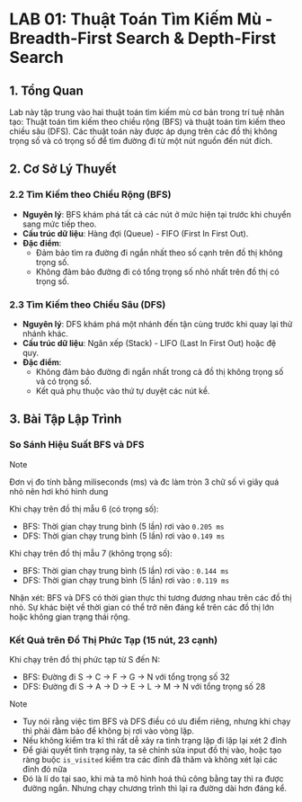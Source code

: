 # LAB 01: Thuật Toán Tìm Kiếm Mù - Breadth-First Search & Depth-First Search

## 1. Tổng Quan

Lab này tập trung vào hai thuật toán tìm kiếm mù cơ bản trong trí tuệ nhân tạo: Thuật toán tìm kiếm theo chiều rộng (BFS) và thuật toán tìm kiếm theo chiều sâu (DFS). Các thuật toán này được áp dụng trên các đồ thị không trọng số và có trọng số để tìm đường đi từ một nút nguồn đến nút đích.

## 2. Cơ Sở Lý Thuyết

### 2.2 Tìm Kiếm theo Chiều Rộng (BFS)

- **Nguyên lý**: BFS khám phá tất cả các nút ở mức hiện tại trước khi chuyển sang mức tiếp theo.
- **Cấu trúc dữ liệu**: Hàng đợi (Queue) - FIFO (First In First Out).
- **Đặc điểm**:
  - Đảm bảo tìm ra đường đi ngắn nhất theo số cạnh trên đồ thị không trọng số.
  - Không đảm bảo đường đi có tổng trọng số nhỏ nhất trên đồ thị có trọng số.

### 2.3 Tìm Kiếm theo Chiều Sâu (DFS)

- **Nguyên lý**: DFS khám phá một nhánh đến tận cùng trước khi quay lại thử nhánh khác.
- **Cấu trúc dữ liệu**: Ngăn xếp (Stack) - LIFO (Last In First Out) hoặc đệ quy.
- **Đặc điểm**:
  - Không đảm bảo đường đi ngắn nhất trong cả đồ thị không trọng số và có trọng số.
  - Kết quả phụ thuộc vào thứ tự duyệt các nút kề.


## 3. Bài Tập Lập Trình

### So Sánh Hiệu Suất BFS và DFS
> [!NOTE]
> Đơn vị đo tính bằng miliseconds (ms) và đc làm tròn 3 chữ số vì giây quá nhỏ nên hơi khó hình dung 

Khi chạy trên đồ thị mẫu 6 (có trọng số):
- BFS: Thời gian chạy trung bình (5 lần) rơi vào `0.205 ms`
- DFS: Thời gian chạy trung bình (5 lần) rơi vào `0.149 ms`

Khi chạy trên đồ thị mẫu 7 (không trọng số):
- BFS: Thời gian chạy trung bình (5 lần) rơi vào : `0.144 ms`
- DFS: Thời gian chạy trung bình (5 lần) rơi vào : `0.119 ms`

Nhận xét: BFS và DFS có thời gian thực thi tương đương nhau trên các đồ thị nhỏ. Sự khác biệt về thời gian có thể trở nên đáng kể trên các đồ thị lớn hoặc không gian trạng thái rộng.

### Kết Quả trên Đồ Thị Phức Tạp (15 nút, 23 cạnh)

Khi chạy trên đồ thị phức tạp từ S đến N:
- BFS: Đường đi S → C → F → G → N với tổng trọng số 32
- DFS: Đường đi S → A → D → E → L → M → N với tổng trọng số 28


> [!NOTE] 
> - Tuy nói rằng việc tìm BFS và DFS điều có ưu điểm riêng, nhưng khi chạy thì phải đảm bảo để không bị rơi vào vòng lặp.
> - Nếu không kiểm tra kĩ thì rất dễ xảy ra tình trạng lặp đi lặp lại xét 2 đỉnh
> - Để giải quyết tình trạng này, ta sẽ chỉnh sửa input đồ thị vào, hoặc tạo ràng buộc `is_visited` kiểm tra các đỉnh đã thăm và không xét lại các đỉnh đó nữa 
> - Đó là lí do tại sao, khi mà ta mô hình hoá thủ công bằng tay thì ra được đường ngắn. Nhưng chạy chương trình thì lại ra đường dài hơn đáng kể.





